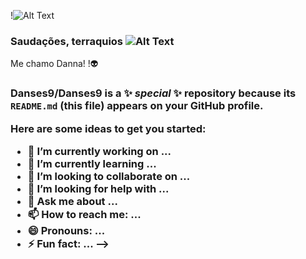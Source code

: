
!![Alt Text](https://media.giphy.com/media/KfBbmcllklLRdwO0Ep/giphy.gif)

### Saudações, terraquios ![Alt Text](:vulcan_salute:) 
Me chamo Danna!   !:alien: <h3>


**Danses9/Danses9** is a ✨ _special_ ✨ repository because its `README.md` (this file) appears on your GitHub profile.

Here are some ideas to get you started:

- 🔭 I’m currently working on ...
- 🌱 I’m currently learning ...
- 👯 I’m looking to collaborate on ...
- 🤔 I’m looking for help with ...
- 💬 Ask me about ...
- 📫 How to reach me: ...
- 😄 Pronouns: ...
- ⚡ Fun fact: ...
-->
